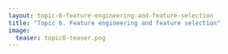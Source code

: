 ```yaml
---
layout: topic-6-feature-engineering-and-feature-selection
title: "Topic 6. Feature engineering and feature selection"
image:
  teaser: topic6-teaser.png
---
```



